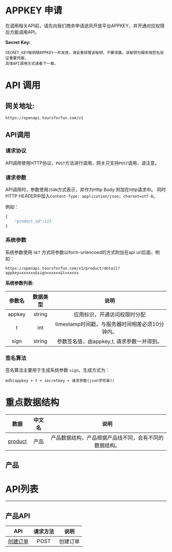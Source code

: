 # APPKEY 申请
在调用相关API前，请先向我们商务申请途风开放平台APPKEY，并开通对应权限后方能调用API。

**Secret Key:**

    SECRET_KEY秘钥随APPKEY一并发放，请妥善保管该秘钥，不要泄露。该秘钥为服务端签名验证重要凭据，
    具体API调用方式请看下一章。

# API 调用

## 网关地址:

    https://openapi.toursforfun.com/v1

## API调用

### 请求协议

API调用使用HTTP协议，`POST`方法进行调用，网关只支持`POST`调用，请注意。

### 请求参数

API调用时，参数使用`JSON`方式表示，并作为Http Body 附加在http请求中。
同时HTTP HEADER中加入`Content-Type: application/json; charset=utf-8`。

例如：

```javascript
{
    "product_id":123
}
```

### 系统参数

系统参数使用 `GET` 方式将参数以form-urlencoed的方式附加在api url后面，例如：

    https://openapi.toursforfun.com/v1/product/detail?appkey=xxxxxx&sign=xxxxx&t=xxxxx

**系统参数列表:**

| 参数名    | 数据类型 |             说明               |
| :------: |:--------:|:------------------------------:|
| appkey   |  string  | 应用标识，开通访问权限时分配   |
| t        |  int     | timestamp时间戳，与服务器时间相差必须10分钟内。   |
| sign     |  string  | 参数签名值，由appkey,t, 请求参数一并得到。|


### 签名算法

签名算法主要用于生成系统参数 `sign`。生成方式为：

    md5(appkey + t + secretkey + 请求参数(json字符串))

# 重点数据结构

| 数据     | 中文名  |             说明               |
| :------: |:--------:|:------------------------------:|
| [product](./datastruct/product.md)  |  产品  | 产品数据结构，产品根据产品线不同，会有不同的数据结构。   |

## 产品


# API列表

----

## 产品API

| API                                         |  请求方法 |说明          |
| ------------------------------------------- |:--------:|:-------------:|
| [创建订单](./doc/api_order/order_create.md)  |   POST   |   创建订单    |